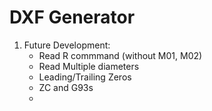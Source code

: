 # DXF Generator

1. Future Development:
    - Read R commmand (without M01, M02)
    - Read Multiple diameters
    - Leading/Trailing Zeros
    - ZC and G93s
    - 